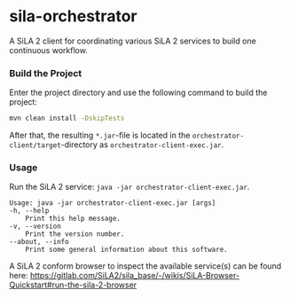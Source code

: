 # sila-orchestrator

A SiLA 2 client for coordinating various SiLA 2 services to build one continuous workflow.

### Build the Project

Enter the project directory and use the following command to build the project:

```bash
mvn clean install -DskipTests
```

After that, the resulting `*.jar`-file is located in the `orchestrator-client/target`-directory as 
`orchestrator-client-exec.jar`.

### Usage

Run the SiLA 2 service: `java -jar orchestrator-client-exec.jar`.
```
Usage: java -jar orchestrator-client-exec.jar [args]
-h, --help
    Print this help message.
-v, --version
    Print the version number.
--about, --info
    Print some general information about this software.
```

A SiLA 2 conform browser to inspect the available service(s) can be found here:
https://gitlab.com/SiLA2/sila_base/-/wikis/SiLA-Browser-Quickstart#run-the-sila-2-browser
